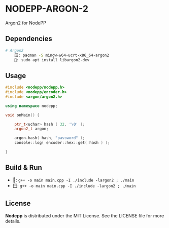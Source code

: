 # NODEPP-ARGON-2
Argon2 for NodePP

## Dependencies
```bash
# Argon2
    🪟: pacman -S mingw-w64-ucrt-x86_64-argon2
    🐧: sudo apt install libargon2-dev
```

## Usage 
```cpp
#include <nodepp/nodepp.h>
#include <nodepp/encoder.h>
#include <argon/argon2.h>

using namespace nodepp;

void onMain() {

    ptr_t<uchar> hash ( 32, '\0' );
    argon2_t argon; 

    argon.hash( hash, "password" );
    console::log( encoder::hex::get( hash ) );

}
```

## Build & Run
- 🐧: `g++ -o main main.cpp -I ./include -largon2 ; ./main`
- 🪟: `g++ -o main main.cpp -I ./include -largon2 ; ./main`

## License

**Nodepp** is distributed under the MIT License. See the LICENSE file for more details.
